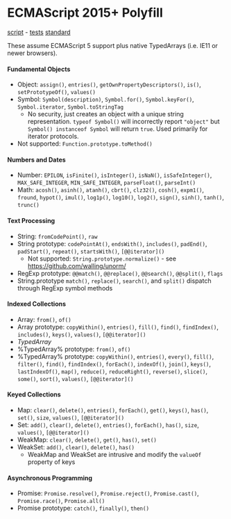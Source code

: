 # ECMAScript 2015+ Polyfill

[script](ecmascript.js) -
[tests](https://inexorabletash.github.io/polyfill/tests/ecmascript.html)
[standard](http://www.ecma-international.org/ecma-262/)

These assume ECMAScript 5 support plus native TypedArrays (i.e. IE11 or newer browsers).

#### Fundamental Objects
* Object: `assign()`, `entries()`, `getOwnPropertyDescriptors()`, `is()`, `setPrototypeOf()`, `values()`
* Symbol: `Symbol(description)`, `Symbol.for()`, `Symbol.keyFor()`, `Symbol.iterator`, `Symbol.toStringTag`
  * No security, just creates an object with a unique string representation. `typeof Symbol()` will incorrectly report `"object"` but `Symbol() instanceof Symbol` will return `true`. Used primarily for iterator protocols.
* Not supported: `Function.prototype.toMethod()`

#### Numbers and Dates
* Number: `EPILON`, `isFinite()`, `isInteger()`, `isNaN()`, `isSafeInteger()`, `MAX_SAFE_INTEGER`, `MIN_SAFE_INTEGER`, `parseFloat()`, `parseInt()`
* Math: `acosh()`, `asinh()`, `atanh()`, `cbrt()`, `clz32()`, `cosh()`, `expm1()`, `fround`, `hypot()`, `imul()`, `log1p()`, `log10()`, `log2()`, `sign()`, `sinh()`, `tanh()`, `trunc()`

#### Text Processing
* String: `fromCodePoint()`, `raw`
* String prototype: `codePointAt()`, `endsWith()`, `includes()`, `padEnd()`, `padStart()`, `repeat()`, `startsWith()`, `[@@iterator]()`
  * Not supported: `String.prototype.normalize()` - see https://github.com/walling/unorm/
* RegExp prototype: `@@match()`, `@@replace()`, `@@search()`, `@@split()`, `flags`
* String.prototype `match()`, `replace()`, `search()`, and `split()` dispatch through RegExp symbol methods

#### Indexed Collections
* Array: `from()`, `of()`
* Array prototype: `copyWithin()`, `entries()`, `fill()`, `find()`, `findIndex()`, `includes()`, `keys()`, `values()`, `[@@iterator]()`
* _TypedArray_
* %TypedArray% prototype: `from()`, `of()`
* %TypedArray% prototype: `copyWithin()`, `entries()`, `every()`, `fill()`, `filter()`, `find()`, `findIndex()`, `forEach()`, `indexOf()`, `join()`, `keys()`, `lastIndexOf()`, `map()`, `reduce()`, `reduceRight()`, `reverse()`, `slice()`, `some()`, `sort()`, `values()`, `[@@iterator]()`

#### Keyed Collections
* Map: `clear()`, `delete()`, `entries()`, `forEach()`, `get()`, `keys()`, `has()`, `set()`, `size`, `values()`, `[@@iterator]()`
* Set: `add()`, `clear()`, `delete()`, `entries()`, `forEach()`, `has()`, `size`, `values()`, `[@@iterator]()`
* WeakMap: `clear()`, `delete()`, `get()`, `has()`, `set()`
* WeakSet: `add()`, `clear()`, `delete()`, `has()`
  * WeakMap and WeakSet are intrusive and modify the `valueOf` property of keys

#### Asynchronous Programming
* Promise: `Promise.resolve()`, `Promise.reject()`, `Promise.cast()`, `Promise.race()`, `Promise.all()`
* Promise prototype: `catch()`, `finally()`, `then()`
